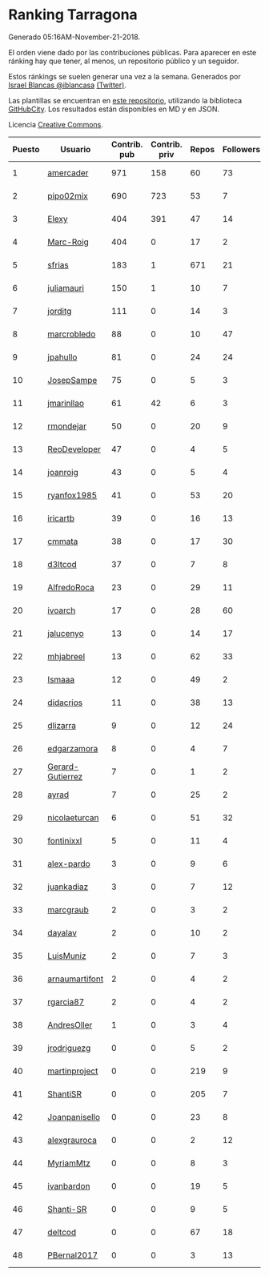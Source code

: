 # Ranking Tarragona

Generado 05:16AM-November-21-2018.

El orden viene dado por las contribuciones públicas. Para aparecer en este ránking hay que tener, al menos, un repositorio público y un seguidor.

Estos ránkings se suelen generar una vez a la semana. Generados por [Israel Blancas @iblancasa](https://github.com/iblancasa/) [(Twitter)](https://twitter.com/iblancasa).

Las plantillas se encuentran en [este repositorio](https://github.com/iblancasa/GH-Spanish-Ranking), utilizando la biblioteca [GitHubCity](https://github.com/iblancasa/GitHubCity). Los resultados están disponibles en MD y en JSON.

Licencia [Creative Commons](https://creativecommons.org/licenses/by/4.0/).

| Puesto   |  Usuario  | Contrib. pub | Contrib. priv |Repos| Followers | Desde |  Avatar  |
|----------|-----------|--------------|---------------|-----|-----------|-------|----------|
|1|[amercader](https://github.com/amercader)|971|158|60|73|2010-02-09|![amercader]()|
|2|[pipo02mix](https://github.com/pipo02mix)|690|723|53|7|2011-07-03|![pipo02mix]()|
|3|[Elexy](https://github.com/Elexy)|404|391|47|14|2010-10-14|![Elexy]()|
|4|[Marc-Roig](https://github.com/Marc-Roig)|404|0|17|2|2016-07-21|![Marc-Roig]()|
|5|[sfrias](https://github.com/sfrias)|183|1|671|21|2012-05-06|![sfrias]()|
|6|[juliamauri](https://github.com/juliamauri)|150|1|10|7|2013-11-28|![juliamauri]()|
|7|[jorditg](https://github.com/jorditg)|111|0|14|3|2014-02-03|![jorditg]()|
|8|[marcrobledo](https://github.com/marcrobledo)|88|0|10|47|2015-09-19|![marcrobledo]()|
|9|[jpahullo](https://github.com/jpahullo)|81|0|24|24|2012-07-26|![jpahullo]()|
|10|[JosepSampe](https://github.com/JosepSampe)|75|0|5|3|2015-01-08|![JosepSampe]()|
|11|[jmarinllao](https://github.com/jmarinllao)|61|42|6|3|2015-07-26|![jmarinllao]()|
|12|[rmondejar](https://github.com/rmondejar)|50|0|20|9|2008-06-20|![rmondejar]()|
|13|[ReoDeveloper](https://github.com/ReoDeveloper)|47|0|4|5|2013-01-20|![ReoDeveloper]()|
|14|[joanroig](https://github.com/joanroig)|43|0|5|4|2015-05-14|![joanroig]()|
|15|[ryanfox1985](https://github.com/ryanfox1985)|41|0|53|20|2011-10-26|![ryanfox1985]()|
|16|[iricartb](https://github.com/iricartb)|39|0|16|13|2016-07-19|![iricartb]()|
|17|[cmmata](https://github.com/cmmata)|38|0|17|30|2013-04-22|![cmmata]()|
|18|[d3ltcod](https://github.com/d3ltcod)|37|0|7|8|2017-12-11|![d3ltcod]()|
|19|[AlfredoRoca](https://github.com/AlfredoRoca)|23|0|29|11|2014-08-15|![AlfredoRoca]()|
|20|[ivoarch](https://github.com/ivoarch)|17|0|28|60|2011-03-18|![ivoarch]()|
|21|[jalucenyo](https://github.com/jalucenyo)|13|0|14|17|2012-04-06|![jalucenyo]()|
|22|[mhjabreel](https://github.com/mhjabreel)|13|0|62|33|2014-10-08|![mhjabreel]()|
|23|[Ismaaa](https://github.com/Ismaaa)|12|0|49|2|2016-09-16|![Ismaaa]()|
|24|[didacrios](https://github.com/didacrios)|11|0|38|13|2010-02-25|![didacrios]()|
|25|[dlizarra](https://github.com/dlizarra)|9|0|12|24|2015-04-12|![dlizarra]()|
|26|[edgarzamora](https://github.com/edgarzamora)|8|0|4|7|2013-05-02|![edgarzamora]()|
|27|[Gerard-Gutierrez](https://github.com/Gerard-Gutierrez)|7|0|1|2|2012-02-01|![Gerard-Gutierrez]()|
|28|[ayrad](https://github.com/ayrad)|7|0|25|2|2015-01-31|![ayrad]()|
|29|[nicolaeturcan](https://github.com/nicolaeturcan)|6|0|51|32|2014-04-10|![nicolaeturcan]()|
|30|[fontinixxl](https://github.com/fontinixxl)|5|0|11|4|2013-07-24|![fontinixxl]()|
|31|[alex-pardo](https://github.com/alex-pardo)|3|0|9|6|2012-09-19|![alex-pardo]()|
|32|[juankadiaz](https://github.com/juankadiaz)|3|0|7|12|2013-10-04|![juankadiaz]()|
|33|[marcgraub](https://github.com/marcgraub)|2|0|3|2|2012-10-02|![marcgraub]()|
|34|[dayalav](https://github.com/dayalav)|2|0|10|2|2013-06-10|![dayalav]()|
|35|[LuisMuniz](https://github.com/LuisMuniz)|2|0|7|3|2014-07-18|![LuisMuniz]()|
|36|[arnaumartifont](https://github.com/arnaumartifont)|2|0|4|2|2014-11-07|![arnaumartifont]()|
|37|[rgarcia87](https://github.com/rgarcia87)|2|0|4|2|2017-11-17|![rgarcia87]()|
|38|[AndresOller](https://github.com/AndresOller)|1|0|3|4|2013-07-06|![AndresOller]()|
|39|[jrodriguezg](https://github.com/jrodriguezg)|0|0|5|2|2013-02-05|![jrodriguezg]()|
|40|[martinproject](https://github.com/martinproject)|0|0|219|9|2008-06-13|![martinproject]()|
|41|[ShantiSR](https://github.com/ShantiSR)|0|0|205|7|2013-01-16|![ShantiSR]()|
|42|[Joanpanisello](https://github.com/Joanpanisello)|0|0|23|8|2013-09-20|![Joanpanisello]()|
|43|[alexgrauroca](https://github.com/alexgrauroca)|0|0|2|12|2013-07-31|![alexgrauroca]()|
|44|[MyriamMtz](https://github.com/MyriamMtz)|0|0|8|3|2013-11-25|![MyriamMtz]()|
|45|[ivanbardon](https://github.com/ivanbardon)|0|0|19|5|2013-10-30|![ivanbardon]()|
|46|[Shanti-SR](https://github.com/Shanti-SR)|0|0|9|5|2014-11-12|![Shanti-SR]()|
|47|[deltcod](https://github.com/deltcod)|0|0|67|18|2015-09-22|![deltcod]()|
|48|[PBernal2017](https://github.com/PBernal2017)|0|0|3|13|2017-02-23|![PBernal2017]()|
